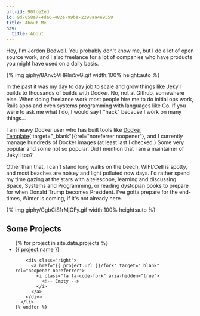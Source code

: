 ```yaml
---
url-id: 90fce2ed
id: 9d7858a7-4da6-482e-99be-2298aa4e9559
title: About Me
nav:
  title: About
---
```


Hey, I'm Jordon Bedwell. You probably don't know me, but I do a lot of open
source work, and I also freelance for a lot of companies who have products you
might have used on a daily basis.

{% img
  giphy/8Anv5VHRlm5vG.gif
  width:100% height:auto
%}

In the past it was my day to day job to scale and grow things like Jekyll builds to thousands of builds with Docker.  No, not at Github, somewhere else. When doing freelance work most people hire me to do initial ops work, Rails apps and even systems programming with languages like Go.  If you were to ask me what I do, I would say I "hack" because I work on many things...

I am heavy Docker user who has built tools like [Docker Template](https://github.com/envygeeks/docker-template){:target="_blank"}{:rel="noreferrer noopener"}, and I currently manage hundreds of Docker images (at least last I checked.) Some very popular and some not so popular.  Did I mention that I am a maintainer of Jekyll too?

Other than that, I can't stand long walks on the beech, WIFI/Cell is spotty, and most beaches are noisey and light polluted now days.  I'd rather spend my time gazing at the stars with a telescope, learning and discussing Space, Systems and Programming, or reading dystopian books to prepare for when Donald Trump becomes President.  I've gotta prepare for the end-times, Winter is coming, if it's not already here.

{% img giphy/GgbCiS1rMjGFy.gif
  width:100% height:auto
%}

## Some Projects

<div class="projects">
  <ul>
    {% for project in site.data.projects %}
      <li>
        <div class="left">
          <a href="{{ project.url }}" target="_blank" rel="noopener noreferrer">
            {{
              project.name
            }}
          </a>
        </div>

        <div class="right">
          <a href="{{ project.url }}/fork" target="_blank" rel="noopener noreferrer">
            <i class="fa fa-code-fork" aria-hidden="true">
              <!-- Empty -->
            </i>
          </a>
        </div>
      </li>
    {% endfor %}
  </ul>
</div>
